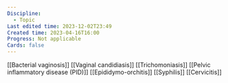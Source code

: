 ```yaml
---
Discipline:
  - Topic
Last edited time: 2023-12-02T23:49
Created time: 2023-04-16T16:00
Progress: Not applicable
Cards: false
---
```

[[Bacterial vaginosis]]
[[Vaginal candidiasis]]
[[Trichomoniasis]]
[[Pelvic inflammatory disease (PID)]]
[[Epididymo-orchitis]]
[[Syphilis]]
[[Cervicitis]]